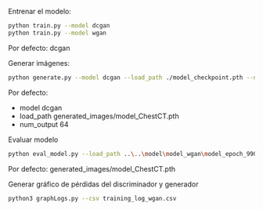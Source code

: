 Entrenar el modelo:
```bash
python train.py --model dcgan
python train.py --model wgan
```
Por defecto: dcgan

Generar imágenes: 
```bash
python generate.py --model dcgan --load_path ./model_checkpoint.pth --num_output 128
```
Por defecto:
- model dcgan
- load_path generated_images/model_ChestCT.pth 
- num_output 64

Evaluar modelo 
```bash
python eval_model.py --load_path ..\..\model\model_wgan\model_epoch_990.pth
```
Por defecto: generated_images/model_ChestCT.pth 

Generar gráfico de pérdidas del discriminador y generador

```bash
python3 graphLogs.py --csv training_log_wgan.csv
```